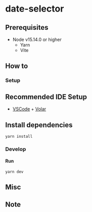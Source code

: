 # date-selector

## Prerequisites

- Node v15.14.0 or higher
  - Yarn
  - Vite

## How to

### Setup

## Recommended IDE Setup

- [VSCode](https://code.visualstudio.com/) + [Volar](https://marketplace.visualstudio.com/items?itemName=johnsoncodehk.volar)

## Install dependencies

```shell
yarn install
```

### Develop

#### Run

```shell
yarn dev
```

## Misc

## Note
